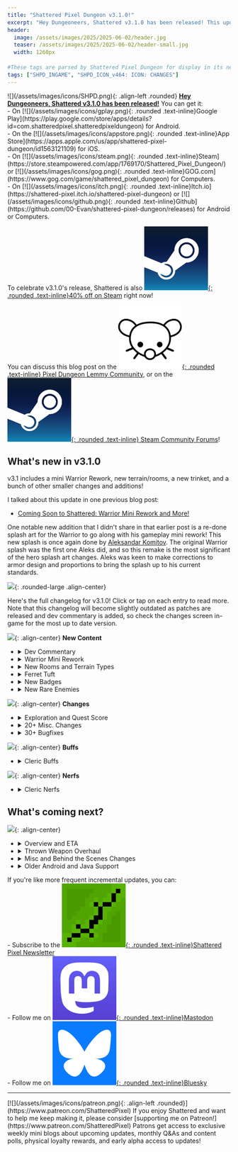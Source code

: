 ```yaml
---
title: "Shattered Pixel Dungeon v3.1.0!"
excerpt: "Hey Dungeoneers, Shattered v3.1.0 has been released! This update includes a mini Warrior Rework, new terrain/rooms, a new trinket, and a bunch of other smaller changes and additions!"
header:
  image: /assets/images/2025/2025-06-02/header.jpg
  teaser: /assets/images/2025/2025-06-02/header-small.jpg
  width: 1260px

#These tags are parsed by Shattered Pixel Dungeon for display in its news feed
tags: ["SHPD_INGAME", "SHPD_ICON_v464: ICON: CHANGES"]
---
```


<div markdown="1" class="img-text">
![](/assets/images/icons/SHPD.png){: .align-left .rounded} <b><u>Hey Dungeoneers, Shattered v3.1.0 has been released!</u></b> You can get it:
<br>- On [![](/assets/images/icons/gplay.png){: .rounded .text-inline}Google Play](https://play.google.com/store/apps/details?id=com.shatteredpixel.shatteredpixeldungeon) for Android.
<br>- On the [![](/assets/images/icons/appstore.png){: .rounded .text-inline}App Store](https://apps.apple.com/us/app/shattered-pixel-dungeon/id1563121109) for iOS.
<br>- On [![](/assets/images/icons/steam.png){: .rounded .text-inline}Steam](https://store.steampowered.com/app/1769170/Shattered_Pixel_Dungeon/) or [![](/assets/images/icons/gog.png){: .rounded .text-inline}GOG.com](https://www.gog.com/game/shattered_pixel_dungeon) for Computers.
<br>- On [![](/assets/images/icons/itch.png){: .rounded .text-inline}Itch.io](https://shattered-pixel.itch.io/shattered-pixel-dungeon) or [![](/assets/images/icons/github.png){: .rounded .text-inline}Github](https://github.com/00-Evan/shattered-pixel-dungeon/releases) for Android or Computers.
</div>

To celebrate v3.1.0's release, Shattered is also [![](/assets/images/icons/steam.png){: .rounded .text-inline}40% off on Steam](https://store.steampowered.com/app/1769170/Shattered_Pixel_Dungeon/) right now!

You can discuss this blog post on the [![](/assets/images/icons/lemmy.png){: .rounded .text-inline} Pixel Dungeon Lemmy Community](https://lemmy.world/post/30664094), or on the [![](/assets/images/icons/steam.png){: .rounded .text-inline} Steam Community Forums](https://steamcommunity.com/games/1769170/announcements/detail/519714948911204583)!

## What's new in v3.1.0

v3.1 includes a mini Warrior Rework, new terrain/rooms, a new trinket, and a bunch of other smaller changes and additions!

I talked about this update in one previous blog post:
- [Coming Soon to Shattered: Warrior Mini Rework and More!](https://shatteredpixel.com/blog/coming-soon-to-shattered-warrior-mini-rework-and-more.html)

One notable new addition that I didn't share in that earlier post is a re-done splash art for the Warrior to go along with his gameplay mini rework! This new splash is once again done by [Aleksandar Komitov](https://akomitov.artstation.com/). The original Warrior splash was the first one Aleks did, and so this remake is the most significant of the hero splash art changes. Aleks was keen to make corrections to armor design and proportions to bring the splash up to his current standards.

![](/assets/images/{{page.date|date:'%Y/%Y-%m-%d'}}/warrior.jpg){: .rounded-large .align-center}

Here's the full changelog for v3.1.0! Click or tap on each entry to read more. Note that this changelog will become slightly outdated as patches are released and dev commentary is added, so check the changes screen in-game for the most up to date version.

![](/assets/images/{{page.date|date:'%Y/%Y-%m-%d'}}/new.png){: .align-center}
**New Content**
<ul>
<li><details markdown="1"><summary>Dev Commentary</summary><blockquote markdown="1">
- Released June 2nd, 2025
- 95 days after v3.0.0

Dev commentary will be added here in the future
</blockquote></details></li>
<li><details markdown="1"><summary>Warrior Mini Rework</summary><blockquote markdown="1">
**The Warrior has had a mini overhaul to his broken seal ability, and new visuals for his splash art and broken seal!**

The seal's shielding now triggers in bursts with a cooldown, when the Warrior is below 50% HP. It should feel more impactful and interactive while still being easy to use for new players.

The Warrior's new splash art is once again done by Aleksandar Komitov. The original Warrior splash was the first one Aleks did, and so this remake is the most significant of the hero splash art changes. Aleks was keen to make corrections to armor design and proportions to bring the splash up to his current standards.

Here are the detailed changes to the broken seal shielding mechanics:
- Broken Seal shield no longer passively builds, it now triggers all at once just before the Warrior gets damaged to 50% health or lower.
- Max shield is now based on armor tier, scaling from 5-13 (max of 15 with iron will talent).
- This shielding does not decay, but ends shortly after combat
- This shielding has a 150 turn cooldown, unused shield refunds up to 50% cooldown.
- The broken seal can now be applied to known-uncursed armor.
- When swapping armor, the Warrior now gets a prompt to swap his seal too.

Various other Warrior mechanics have been adjusted to compensate for the seal changes:
- **Provoked Anger** talent now triggers when any shield buff breaks, and grants +3/+5 bonus damage, up from +2/+3.
- **Iron Will** talent unchanged, still grants 1 or 2 max shield.
- **Liquid Willpower** talent now grants regular barrier equal to 6.5%/10% of max HP, instead of recharging 50%/75% of max seal shield.
- **Lethal Defence** talent now reduces seal cooldown, instead of recharging seal shield.
- **Gladiator** will retain any active shielding from his broken seal as long as he has combo.
- **Berserker** enrage shield is now its own separate shielding buff, and has its own scaling separate from the seal's max shield.
</blockquote></details></li>
<li><details markdown="1"><summary>New Rooms and Terrain Types</summary><blockquote markdown="1">
This update includes an **expansion to the dungeon's standard rooms!**

- **New decorative terrain** has been added to each region, largely inspired by details from the region splash arts. 
- **5 new standard rooms** have been added that use these new terrain objects, one per region.
- **8 existing standard rooms** have been modified to use the new terrain objects.
- **10 new entrance/exit variants** of standard rooms have been added as well. two per region.
- **Boss Arenas** also use these new terrain types in a few places
- **Plain empty rooms** no longer spawn normally.
</blockquote></details></li>
<li><details markdown="1"><summary>Ferret Tuft</summary><blockquote markdown="1">
**A new trinket has been added to the game!**

The **Ferret Tuft** is a simpler evasion-boosting trinket with more of a cute aesthetic. It's a little reference to a favourite lime ferret.

Choosing and upgrading the trinket will cause all characters to gain evasion, including enemies! That might sound like a mixed bag, but keep in mind that there are lots of ways to counter enemy evasion.
</blockquote></details></li>
<li><details markdown="1"><summary>New Badges</summary><blockquote markdown="1">
v3.1 also includes **four new badges**, each themed around a specific challenge:

- **Safety Hazard** is a gold-tier badge that requires using terrain against enemies
- **So Many Colors** is a platinum-tier badge that requires having a bunch of buffs/debuffs at once
- **Pacifist Ascent** is a diamond-tier badge that require surviving an ascension without any enemy kills.
- **Taking the Mick** is a diamond-tier badge that requires defeating the final boss with a VERY high level pickaxe

I've also reduced the difficulty of the **Big Game Hunter** badge. It now requires discovering 10 types of rare enemies, down from all of them.
</blockquote></details></li>
<li><details markdown="1"><summary>New Rare Enemies</summary><blockquote markdown="1">
**Two new rare enemies** have been added to the sewers:

**Gnoll Exiles** are exceptionally strong, but also wary of combat. They won't attack unprovoked, so you can just let them pass, but maybe you'll be interested in the loot they carry...

**Hermit Crabs** are sturdy but slow crabs that use a broken barrel for extra support. They're a bit tough to fight, but much easier to run away from, and have a good chance to drop some armor for you.
</blockquote></details></li>
</ul>

![](/assets/images/{{page.date|date:'%Y/%Y-%m-%d'}}/changes.png){: .align-center}
**Changes**
<ul>
<li><details markdown="1"><summary>Exploration and Quest Score</summary><blockquote markdown="1">
I've made adjustments to how score is calculated to balance the difficulty of the various score categories a little better:

**Exploration Score** is no longer all-or-nothing for each floor. It is now based on how many rooms were not fully explored. For each floor, score is reduced to 50%/20%/0% for 1/2/3+ missed rooms. The criteria for whether something is 'fully explored' is unchanged.

**Quest Score** can now be reduced in a similar manner to boss score. Make sure to position well to avoid penalties! This reduction includes telegraphed attacks/effects (e.g. crystal spire, gnoll geomancer), and regular attacks that you should be able to always avoid (e.g. rot lashers, fetid rat's ooze). Cases where attacks are sometimes unavoidable (e.g. corpse dust wraiths, gnoll trickster) have some leeway before penalties apply.
</blockquote></details></li>
<li><details markdown="1"><summary>20+ Misc. Changes</summary><blockquote markdown="1">
**Highlights:**
- Various small color tweaks to health bars, inventory buttons, and flare vfx to improve the experience for colorblind players
- Custom notes for items can now be created or edited from the item's info window
- Hero renaming can now be done in the hero info window while a run is in progress
- All potions now refresh the duration of their specific effects. Previously the duration of some potion effects could stack on themselves
- Added discovery hints for all catalog entries
- Added landmark entries for lost backpack and beacon of returning

**Items:**
- Slightly reduced telekinetic grab's sale/energy value, so that it can't be used to effectively turn high-tier thrown weapons into energy
- Unidentified wands can now be imbued in the mage's staff
- Partially IDed items can now be used with the dried rose

**Characters:**
- Improved Tengu's AI, he can now switch targets if he is unable to attack the hero
- Defeating Dwarf King now cleanses the player of the degraded debuff

**Effects:**
- Smaller shorter-term shielding buffs are now consumed before larger longer-term ones
- The gravity chaos cursed wand effect now has its own debuff icon
- When using metamorph, food talents that grant the same type of recharging can now stack
- Improved VFX for activating or deactivating brawler's stance
- Guiding Light's spell icon is now brightened when it is free to cast

**Misc:**
- The inventory button gold indicator on mobile now shows when buying items
- Rooms with a chasm in the center must now be at least 3x3, up from 2x2
- Increased the minimum supported iOS version to 12, from 11
- Moved the notification position to the top-left on the Steam version. It should no longer obscure UI elements
</blockquote></details></li>
<li><details markdown="1"><summary>30+ Bugfixes</summary><blockquote markdown="1">
Fixed the following bugs:

**Highlights:**
- Thrown weapons gaining or losing more accuracy than intended based on enemy adjacency
- Shocking enchantment triggering its damage twice in many cases since v3.0
- Runs in progress older than 2 months showing 'NO TEXT FOUND'
- Allies not waking from magical sleep after it has healed them
- Desktop versions downloaded via github not properly notifying when updates are available

**Characters:**
- Swapping places with allies not being counted as movement for shuriken's instant attack
- Exploits where sheep could last forever if game was frequently saved/loaded
- Mirror images not benefitting from body form or holy weapon if the Cleric was unarmed
- Light Ally and Shadow Clone having very slightly more accuracy/evasion than the hero at base

**Effects:**
- Hallowed ground producing furrowed grass more often than intended in some cases
- Ascended form ending early if its shielding was reduced to 0
- Metamorphed cleanse clearing lost inventory debuff
- Metamorphed aggressive barrier using incorrect logic
- Lay on Hands sometimes applying 0 barrier to allies
- Death via the Cleric's life link not being recorded in rankings
- Targeting traps having very slightly less range than intended
- Duelist being able to stack invisibility using the sneak weapon ability
- Metamorphed holy intuition deleting armor in rare cases

**Items:**
- Players being able to take smith rewards multiple times in specific cases
- Stone glyph not considering some evasion/accuracy buffs
- Brimstone glyph not properly scaling past +50% glyph power
- Boomerangs disappearing if the game was closed during their circle back animation
- Crystal path rooms sometimes sorting items incorrectly when player had exotic crystals
- Cursed wand of warding not using autotargeting

**Misc:**
- Shattered locking to 60fps on 120hz iOS devices
- Custom notes not properly applying to specific rings, wands, & trinkets
- Paralysis vfx on enemies sometimes cancelling animations as it ends
- Rare cases of wonky display scaling on Linux systems
- Various minor visual & textual errors
- Various rare crash errors
</blockquote></details></li>
</ul>

![](/assets/images/{{page.date|date:'%Y/%Y-%m-%d'}}/buffs.png){: .align-center}
**Buffs**
<ul>
<li><details markdown="1"><summary>Cleric Buffs</summary><blockquote markdown="1">
Overall the Cleric is doing well following their initial release. Their winrate is low currently, but they are also very popular so I expect some of that is people still figuring them out. For the moment I'm focusing on multiple targeted buffs to specific Cleric mechanics that are weaker vs. others.

**Base class:**
- **Guiding light** base damage up to 2-8 from 2-6
- **Holy Weapon & Ward** are now cast instantly
- **Shield of Light** duration up to 5 from 4
- **Divine Sense** is now cast instantly

**Paladin:**
- **Lay on Hands** healing up to 15/20/25 from 10/15/20
- **Aura of Protection** dmg resist up to 20%/30%/40% from 15%/23%/30%

**Priest:**
- **Illuminate** bonus damage up to 5+lvl from lvl
- **Radiance** now triggers and applies illuminate
- **Holy Lance** cooldown down to 30 from 50
- **Hallowed Ground** heal up to 15 from 10
- **Hallowed Ground** root up to 2 turns from 1
- **Mnemonic Prayer** is now cast instantly

**Ascended Form:**
- **Divine Intervention** duration extension up to 3/4/5/6 from 1/2/3/4
- **Judgement** extra dmg increased to +33% per spell from 5-10 per spell

**Power of Many:**
- **Life Link** duration up to 10/13/17/20 from 6/8/10/12
</blockquote></details></li>
</ul>

![](/assets/images/{{page.date|date:'%Y/%Y-%m-%d'}}/nerfs.png){: .align-center}
**Nerfs**
<ul>
<li><details markdown="1"><summary>Cleric Nerfs</summary><blockquote markdown="1">
A few Cleric mechanics are standouts in terms of power though, so I am scaling some of those back:

- **Searing Light** dmg down to +3/+5 from +4/+6
- **Enlightening Meal** charge gain down to +0.67/+1 from +1/+1.5
- **Cleanse** is no longer cast instantly
- **Hallowed Ground** barrier now caps at 30
- **Flash** starting charge cost up to 2 from 1
- **Stasis** charge cost up to 2 from 1, but duration +50%
</blockquote></details></li>

</ul>

## What's coming next?

![](/assets/images/{{page.date|date:'%Y/%Y-%m-%d'}}/upcoming.png){: .align-center}

<ul>
<li><details markdown="1"><summary>Overview and ETA</summary><blockquote markdown="1">
The next major update to Shattered will be v3.2, which will include an overhaul to thrown weapons!

Due to deadlines relating to supporting old versions of Android, v3.2 has to release relatively quickly. Expect to hear more from me about it sometime probably toward mid or late July.

<u><b>Please keep in mind that while I always try to keep to the ETAs I provide, they are just estimates. If you don't hear from me by the ETA, it means I'm still busy with the update!</b></u>
</blockquote></details></li>
<li><details markdown="1"><summary>Thrown Weapon Overhaul</summary><blockquote markdown="1">
The biggest content change I have planned for v3.2 is something I didn't originally plan for 2025, an overhaul to thrown weapons! I've settled on a design I like, and want v3.2 to be fairly quick, which is why this has taken priority for the moment.

The plan is to make thrown weapons behave a bit more like wands, by having them drop in 'sets' that have a fixed quantity, but which can be upgraded as a unit. This should make investing upgrades in thrown weapons much more appealing, as you'll no longer be limited to upgrading one at a time.
</blockquote></details></li>
<li><details markdown="1"><summary>Misc and Behind the Scenes Changes</summary><blockquote markdown="1">
As always, v3.2 will include some smaller misc. changes and balance tweaks, but I expect it will be lighter on them than usual as I'm working on a deadline in order to ensure old Android and Java users will still get v3.2.

If there's time, I would also like to make some internal changes in prep for a new city quest toward the end of the year.
</blockquote></details></li>
<li><details markdown="1"><summary>Older Android and Java Support</summary><blockquote markdown="1">
Unfortunately, due to changes to code libraries and build tools that Shattered depends on, I will have to make some changes in the next few months that will remove support for **Android 4.0-4.4** and **Java 8-10**.

Devices with these platform versions should still receive v3.2 and any immediate patches, but will not receive updates after that. These devices will be able to continue playing v3.2 indefinitely.

Android 4.4 was succeeded by Android 5.0 in 2014, ~1% of Android Shattered players are using Android 4.4-. Java 10 was succeeded by Java 11 in 2018, but can run on computers from 2010 and earlier.

Note that the Java requirement only applies to the plain .JAR desktop builds of Shattered, which require a separate Java install. If you're unsure which desktop build you're using, it probably isn't the Java one.
</blockquote></details></li>
</ul>


If you're like more frequent incremental updates, you can:<br>- Subscribe to the [![](/assets/images/icons/avatar.png){: .rounded .text-inline}Shattered Pixel Newsletter](/newsletter)<br>- Follow me on [![](/assets/images/icons/mastodon.png){: .rounded .text-inline}Mastodon](https://mastodon.gamedev.place/@ShatteredPixel)<br>- Follow me on [![](/assets/images/icons/bluesky.png){: .rounded .text-inline}Bluesky](https://bsky.app/profile/shatteredpixel.com)

---

<div markdown="1" style="display: inline-block;">
[![](/assets/images/icons/patreon.png){: .align-left .rounded}](https://www.patreon.com/ShatteredPixel) If you enjoy Shattered and want to help me keep making it, please consider [supporting me on Patreon!](https://www.patreon.com/ShatteredPixel) Patrons get access to exclusive weekly mini blogs about upcoming updates, monthly Q&As and content polls, physical loyalty rewards, and early alpha access to updates!
</div>
